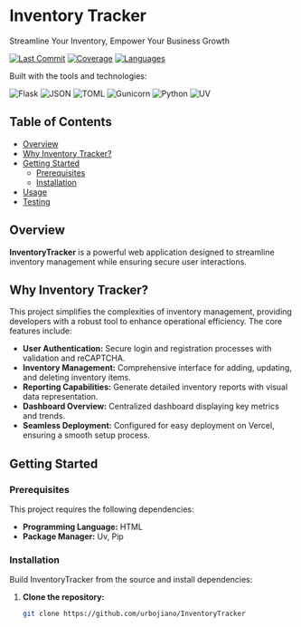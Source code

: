 # Inventory Tracker

Streamline Your Inventory, Empower Your Business Growth

[![Last Commit](https://img.shields.io/badge/last%20commit-today-brightgreen)](https://github.com/your-repo)
[![Coverage](https://img.shields.io/badge/coverage-html%3D38.9%25-yellow)](https://github.com/your-repo)
[![Languages](https://img.shields.io/badge/languages-4-blue)](https://github.com/your-repo)

Built with the tools and technologies:

![Flask](https://img.shields.io/badge/Flask-000000?style=flat&logo=flask&logoColor=white)
![JSON](https://img.shields.io/badge/JSON-000000?style=flat&logo=json&logoColor=white)
![TOML](https://img.shields.io/badge/TOML-9C3339?style=flat&logo=toml&logoColor=white)
![Gunicorn](https://img.shields.io/badge/Gunicorn-4E4E4E?style=flat&logo=gunicorn&logoColor=white)
![Python](https://img.shields.io/badge/Python-3776AB?style=flat&logo=python&logoColor=white)
![UV](https://img.shields.io/badge/UV-000000?style=flat&logo=uv&logoColor=white)

## Table of Contents

- [Overview](#overview)
- [Why Inventory Tracker?](#why-inventory-tracker)
- [Getting Started](#getting-started)
  - [Prerequisites](#prerequisites)
  - [Installation](#installation)
- [Usage](#usage)
- [Testing](#testing)

## Overview

**InventoryTracker** is a powerful web application designed to streamline inventory management while ensuring secure user interactions.

## Why Inventory Tracker?

This project simplifies the complexities of inventory management, providing developers with a robust tool to enhance operational efficiency. The core features include:

- **User Authentication:** Secure login and registration processes with validation and reCAPTCHA.
- **Inventory Management:** Comprehensive interface for adding, updating, and deleting inventory items.
- **Reporting Capabilities:** Generate detailed inventory reports with visual data representation.
- **Dashboard Overview:** Centralized dashboard displaying key metrics and trends.
- **Seamless Deployment:** Configured for easy deployment on Vercel, ensuring a smooth setup process.

## Getting Started

### Prerequisites

This project requires the following dependencies:

- **Programming Language:** HTML
- **Package Manager:** Uv, Pip

### Installation

Build InventoryTracker from the source and install dependencies:

1. **Clone the repository:**
   ```sh
   git clone https://github.com/urbojiano/InventoryTracker
